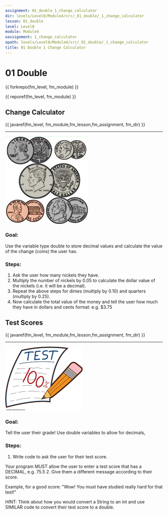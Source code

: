 ```yaml
---
assignment: 01_double_1_change_calculator
dir: levels/Level0/Module4/src/_01_double/_1_change_calculator
lesson: 01_double
level: Level0
module: Module4
oassignment: 1_change_calculator
opath: levels/Level0/Module4/src/_01_double/_1_change_calculator
title: 01 Double 1 Change Calculator
---
```

# 01 Double

{{ forkrepo(fm_level, fm_module) }}

{{ reporef(fm_level, fm_module) }}






## Change Calculator

{{ javaref(fm_level, fm_module,fm_lesson,fm_assignment, fm_dir) }}


<hr/>
<img src="./changeCalculator.jpg"/>

### Goal:

Use the variable type double to store decimal values and calculate the value of the change (coins) the user has.

### Steps:

1. Ask the user how many nickels they have.
2. Multiply the number of nickels by 0.05 to calculate the dollar value of the nickels (i.e. it will be a decimal).
3. Repeat the above steps for dimes (multiply by 0.10) and quarters (multiply by 0.25).
4. Now calculate the total value of the money and tell the user how much they have in dollars and cents format:   e.g.  $3.75




## Test Scores

{{ javaref(fm_level, fm_module,fm_lesson,fm_assignment, fm_dir) }}


<hr/>
<img src="./testScore.png"/>

### Goal:

Tell the user their grade! Use double variables to allow for decimals,

### Steps:

1. Write code to ask the user for their test score.

Your program MUST allow the user to enter a test score that has a DECIMAL, e.g. 75.5
2. Give them a different message according to their score.

Example, for a good score: "Wow! You must have studied really hard for that test!"

HINT: Think about how you would convert a String to an int and use SIMILAR code to convert their test score to a double.



